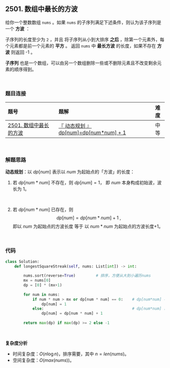 
## 2501. 数组中最长的方波

给你一个整数数组 `nums` 。如果 `nums` 的子序列满足下述条件，则认为该子序列是一个 **方波** ：

子序列的长度至少为 `2` ，并且
将子序列从小到大排序 **之后** ，除第一个元素外，每个元素都是前一个元素的 **平方** 。
返回 `nums` 中 **最长方波** 的长度，如果不存在 **方波** 则返回 -1 。

**子序列** 也是一个数组，可以由另一个数组删除一些或不删除元素且不改变剩余元素的顺序得到。


<br>

### 题目连接

| 题号 |  题解 | 难度 |
| :-----| :---- | :----: |
| [2501. 数组中最长的方波](https://leetcode.cn/problems/longest-square-streak-in-an-array) |  [『 动态规划 』dp[num]=dp[num*num] + 1](https://leetcode.cn/problems/longest-square-streak-in-an-array/solutions/2015936/by-flix-73i0/) | 中等 |

<br>

### 解题思路



**动态规划**：以 $dp[num]$ 表示以 $num$ 为起始点的「方波」的长度：

1. 若 $dp[num*num]$ 不存在，则 $dp[num]=1$， 即 $num$ 本身构成初始波，波长为 $1$。
<br>

2. 若 $dp[num*num]$ 已存在，则 
    $$dp[num]=dp[num*num] + 1 \ ,$$
    即以 $num$ 为起始点的方波长度 等于 以 $num*num$ 为起始点的方波长度+1。

<br>


### 代码
```Python []
class Solution:
    def longestSquareStreak(self, nums: List[int]) -> int:
        
        nums.sort(reverse=True)         # 排序，方便从大到小遍历nums
        mx = nums[0]
        dp = [0] * (mx+1)
        
        for num in nums:
            if num * num > mx or dp[num * num] == 0:    # dp[num*num] 不存在，则以num为起始点的方波长度为1，即num本身
                dp[num] = 1
            else:                                       # dp[num*num] 已存在，则以num为起始点的方波长度为dp[num*num] + 1
                dp[num] = dp[num * num] + 1
        
        return max(dp) if max(dp) >= 2 else -1
```

<br>

**复杂度分析**

* 时间复杂度：$O(n \log n)$，排序需要，其中 $n=len(nums)$。
* 空间复杂度：$O(max(nums))$。


